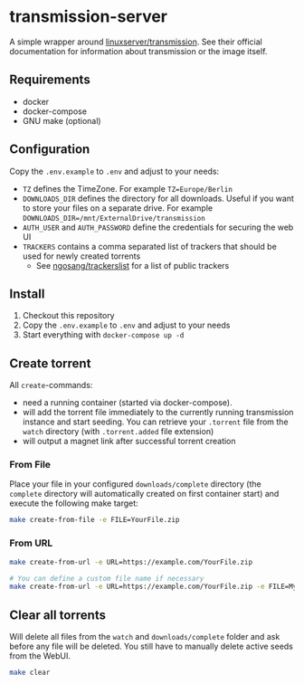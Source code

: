 # transmission-server

A simple wrapper around [linuxserver/transmission](https://docs.linuxserver.io/images/docker-transmission/). See their official documentation for information about transmission or the image itself.


## Requirements

* docker
* docker-compose
* GNU make (optional)


## Configuration

Copy the `.env.example` to `.env` and adjust to your needs:

* `TZ` defines the TimeZone. For example `TZ=Europe/Berlin`
* `DOWNLOADS_DIR` defines the directory for all downloads. Useful if you want to store your files on a separate drive. For example `DOWNLOADS_DIR=/mnt/ExternalDrive/transmission`
* `AUTH_USER` and `AUTH_PASSWORD` define the credentials for securing the web UI
* `TRACKERS` contains a comma separated list of trackers that should be used for newly created torrents
  * See [ngosang/trackerslist](https://github.com/ngosang/trackerslist) for a list of public trackers


## Install

1. Checkout this repository
2. Copy the `.env.example` to `.env` and adjust to your needs
3. Start everything with `docker-compose up -d`


## Create torrent

All `create`-commands:
* need a running container (started via docker-compose).
* will add the torrent file immediately to the currently running transmission instance and start seeding. You can retrieve your `.torrent` file from the `watch` directory (with `.torrent.added` file extension)
* will output a magnet link after successful torrent creation


### From File

Place your file in your configured `downloads/complete` directory (the `complete` directory will automatically created on first container start) and execute the following make target:

```sh
make create-from-file -e FILE=YourFile.zip
```

### From URL

```sh
make create-from-url -e URL=https://example.com/YourFile.zip

# You can define a custom file name if necessary
make create-from-url -e URL=https://example.com/YourFile.zip -e FILE=MyFile.zip
```

## Clear all torrents

Will delete all files from the `watch` and `downloads/complete` folder and ask before any file will be deleted. You still have to manually delete active seeds from the WebUI.

```sh
make clear
```
